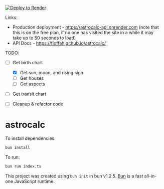 [![Deploy to Render](https://render.com/images/deploy-to-render-button.svg)](https://render.com/deploy?repo=https://github.com/floffah/astrocalc)

Links:
- Production deployment - https://astrocalc-api.onrender.com (note that this is on the free plan, if no one has visited the site in a while it may take up to 50 seconds to load)
- API Docs - https://floffah.github.io/astrocalc/

TODO:
- [ ] Get birth chart
  - [x] Get sun, moon, and rising sign
  - [ ] Get houses
  - [ ] Get aspects
- [ ] Get transit chart

- [ ] Cleanup & refactor code

# astrocalc

To install dependencies:

```bash
bun install
```

To run:

```bash
bun run index.ts
```

This project was created using `bun init` in bun v1.2.5. [Bun](https://bun.sh) is a fast all-in-one JavaScript runtime.
